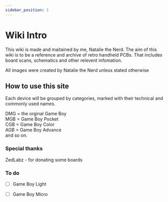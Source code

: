 ```yaml
---
sidebar_position: 1
---
```


# Wiki Intro

This wiki is made and maitained by me, Natalie the Nerd. The aim of this wiki is to be a reference and archive of retro handheld PCBs. That includes board scans, schematics and other relevent infomation. 

All images were created by Natalie the Nerd unless stated otherwise

## How to use this site

Each device will be grouped by categories, marked with their technical and commonly used names.

DMG = the orginal Game Boy\
MGB = Game Boy Pocket\
CGB = Game Boy Color\
AGB = Game Boy Advance\
and so on.

### Special thanks

ZedLabz - for donating some boards

### To do

- [ ] Game Boy Light
- [ ] Game Boy Micro

